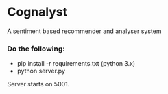 # Cognalyst
A sentiment based recommender and analyser system 

### Do the following:
- pip install -r requirements.txt (python 3.x)
- python server.py 

Server starts on 5001.
